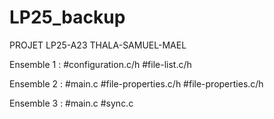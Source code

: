 # LP25_backup
PROJET LP25-A23 THALA-SAMUEL-MAEL

Ensemble 1 :
#configuration.c/h
#file-list.c/h

Ensemble 2 :
#main.c
#file-properties.c/h
#file-properties.c/h

Ensemble 3 :
#main.c
#sync.c
